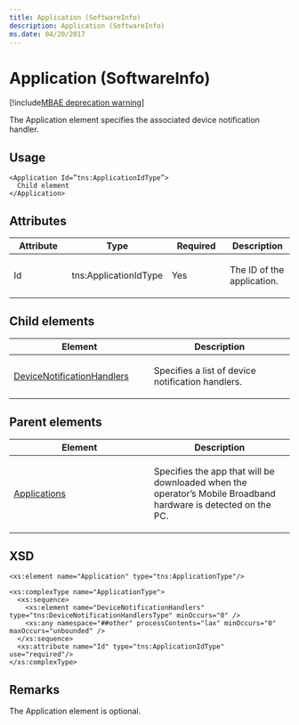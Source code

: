 ```yaml
---
title: Application (SoftwareInfo)
description: Application (SoftwareInfo)
ms.date: 04/20/2017
---
```


# Application (SoftwareInfo)

[!include[MBAE deprecation warning](../includes/mbae-deprecation-warning.md)]

The Application element specifies the associated device notification handler.

## <span id="Usage"></span><span id="usage"></span><span id="USAGE"></span>Usage


``` syntax
<Application Id=”tns:ApplicationIdType”>
  Child element
</Application>
```

## <span id="Attributes"></span><span id="attributes"></span><span id="ATTRIBUTES"></span>Attributes


<table>
<colgroup>
<col width="25%" />
<col width="25%" />
<col width="25%" />
<col width="25%" />
</colgroup>
<thead>
<tr class="header">
<th>Attribute</th>
<th>Type</th>
<th>Required</th>
<th>Description</th>
</tr>
</thead>
<tbody>
<tr class="odd">
<td><p>Id</p></td>
<td><p>tns:ApplicationIdType</p></td>
<td><p>Yes</p></td>
<td><p>The ID of the application.</p></td>
</tr>
</tbody>
</table>

 

## <span id="Child_elements"></span><span id="child_elements"></span><span id="CHILD_ELEMENTS"></span>Child elements


<table>
<colgroup>
<col width="50%" />
<col width="50%" />
</colgroup>
<thead>
<tr class="header">
<th>Element</th>
<th>Description</th>
</tr>
</thead>
<tbody>
<tr class="odd">
<td><p><a href="devicenotificationhandlers.md" data-raw-source="[DeviceNotificationHandlers](devicenotificationhandlers.md)">DeviceNotificationHandlers</a></p></td>
<td><p>Specifies a list of device notification handlers.</p></td>
</tr>
</tbody>
</table>

 

## <span id="Parent_elements"></span><span id="parent_elements"></span><span id="PARENT_ELEMENTS"></span>Parent elements


<table>
<colgroup>
<col width="50%" />
<col width="50%" />
</colgroup>
<thead>
<tr class="header">
<th>Element</th>
<th>Description</th>
</tr>
</thead>
<tbody>
<tr class="odd">
<td><p><a href="applications.md" data-raw-source="[Applications](applications.md)">Applications</a></p></td>
<td><p>Specifies the app that will be downloaded when the operator’s Mobile Broadband hardware is detected on the PC.</p></td>
</tr>
</tbody>
</table>

 

## <span id="XSD"></span><span id="xsd"></span>XSD


``` syntax
<xs:element name="Application" type="tns:ApplicationType"/>

<xs:complexType name="ApplicationType">
  <xs:sequence>
    <xs:element name="DeviceNotificationHandlers" type="tns:DeviceNotificationHandlersType" minOccurs="0" />
    <xs:any namespace="##other" processContents="lax" minOccurs="0" maxOccurs="unbounded" />
  </xs:sequence>
  <xs:attribute name="Id" type="tns:ApplicationIdType" use="required"/>
</xs:complexType>
```

## <span id="Remarks"></span><span id="remarks"></span><span id="REMARKS"></span>Remarks


The Application element is optional.

 

 





